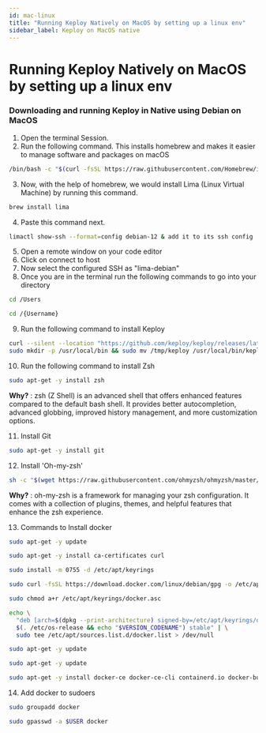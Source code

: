 ```yaml
---
id: mac-linux
title: "Running Keploy Natively on MacOS by setting up a linux env"
sidebar_label: Keploy on MacOS native
---
```


# Running Keploy Natively on MacOS by setting up a linux env

### Downloading and running Keploy in Native using Debian on MacOS

1. Open the terminal Session.
2. Run the following command. This installs homebrew and makes it easier to manage software and packages on macOS

```bash
/bin/bash -c "$(curl -fsSL https://raw.githubusercontent.com/Homebrew/install/HEAD/install.sh)"
```

3. Now, with the help of homebrew, we would install Lima (Linux Virtual Machine) by running this command.

```bash
brew install lima
```

4. Paste this command next.
   
```bash
limactl show-ssh --format=config debian-12 & add it to its ssh config
```

5. Open a remote window on your code editor
6. Click on connect to host
7. Now select the configured SSH as "lima-debian"
8. Once you are in the terminal run the following commands to go into your directory

```bash
cd /Users
```

```bash
cd /{Username}
```

9. Run the following command to install Keploy

```bash
curl --silent --location "https://github.com/keploy/keploy/releases/latest/download/keploy_linux_arm64.tar.gz" | tar xz --overwrite -C /tmp
sudo mkdir -p /usr/local/bin && sudo mv /tmp/keploy /usr/local/bin/keploy
```

10. Run the following command to install Zsh

```bash
sudo apt-get -y install zsh
```

**Why?** : zsh (Z Shell) is an advanced shell that offers enhanced features compared to the default bash shell. It provides better autocompletion, advanced globbing, improved history management, and more customization options.

11. Install Git

```bash
sudo apt-get -y install git
```

12. Install 'Oh-my-zsh'

```bash
sh -c "$(wget https://raw.githubusercontent.com/ohmyzsh/ohmyzsh/master/tools/install.sh -O -)"
```

**Why?** : oh-my-zsh is a framework for managing your zsh configuration. It comes with a collection of plugins, themes, and helpful features that enhance the zsh experience.

13. Commands to Install docker

```bash
sudo apt-get -y update
```

```bash
sudo apt-get -y install ca-certificates curl
```

```bash
sudo install -m 0755 -d /etc/apt/keyrings
```

```bash
sudo curl -fsSL https://download.docker.com/linux/debian/gpg -o /etc/apt/keyrings/docker.asc
```

```bash
sudo chmod a+r /etc/apt/keyrings/docker.asc
```

```bash
echo \
  "deb [arch=$(dpkg --print-architecture) signed-by=/etc/apt/keyrings/docker.asc] https://download.docker.com/linux/debian \
  $(. /etc/os-release && echo "$VERSION_CODENAME") stable" | \
  sudo tee /etc/apt/sources.list.d/docker.list > /dev/null
```

```bash
sudo apt-get -y update
```

```bash
sudo apt-get -y update
```

```bash
sudo apt-get -y install docker-ce docker-ce-cli containerd.io docker-buildx-plugin docker-compose-plugin
```

14. Add docker to sudoers

```bash
sudo groupadd docker
```

```bash
sudo gpasswd -a $USER docker
```
